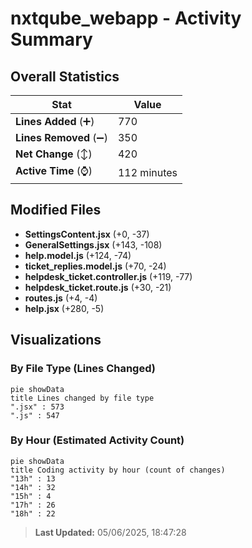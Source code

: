 # nxtqube_webapp - Activity Summary 

## Overall Statistics

| Stat                   | Value                                                             |
| ---------------------- | ----------------------------------------------------------------- |
| **Lines Added** (➕)   | 770                                          |
| **Lines Removed** (➖) | 350                                        |
| **Net Change** (↕)    | 420                |
| **Active Time** (⌚)   | 112 minutes |


## Modified Files
- **SettingsContent.jsx** (+0, -37)
- **GeneralSettings.jsx** (+143, -108)
- **help.model.js** (+124, -74)
- **ticket_replies.model.js** (+70, -24)
- **helpdesk_ticket.controller.js** (+119, -77)
- **helpdesk_ticket.route.js** (+30, -21)
- **routes.js** (+4, -4)
- **help.jsx** (+280, -5)

## Visualizations

### By File Type (Lines Changed)

```mermaid
pie showData
title Lines changed by file type
".jsx" : 573
".js" : 547
```

### By Hour (Estimated Activity Count)

```mermaid
pie showData
title Coding activity by hour (count of changes)
"13h" : 13
"14h" : 32
"15h" : 4
"17h" : 26
"18h" : 22
```


> **Last Updated:** 05/06/2025, 18:47:28